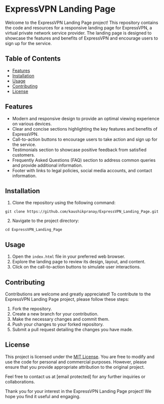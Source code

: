 # ExpressVPN Landing Page

Welcome to the ExpressVPN Landing Page project! This repository contains the code and resources for a responsive landing page for ExpressVPN, a virtual private network service provider. The landing page is designed to showcase the features and benefits of ExpressVPN and encourage users to sign up for the service.

## Table of Contents

- [Features](#features)
- [Installation](#installation)
- [Usage](#usage)
- [Contributing](#contributing)
- [License](#license)

## Features

- Modern and responsive design to provide an optimal viewing experience on various devices.
- Clear and concise sections highlighting the key features and benefits of ExpressVPN.
- Call-to-action buttons to encourage users to take action and sign up for the service.
- Testimonials section to showcase positive feedback from satisfied customers.
- Frequently Asked Questions (FAQ) section to address common queries and provide additional information.
- Footer with links to legal policies, social media accounts, and contact information.

## Installation

1. Clone the repository using the following command:

```shell
git clone https://github.com/kaushikpranay/ExpressVPN_Landing_Page.git
```

2. Navigate to the project directory:

```shell
cd ExpressVPN_Landing_Page
```

## Usage

1. Open the `index.html` file in your preferred web browser.
2. Explore the landing page to review its design, layout, and content.
3. Click on the call-to-action buttons to simulate user interactions.

## Contributing

Contributions are welcome and greatly appreciated! To contribute to the ExpressVPN Landing Page project, please follow these steps:

1. Fork the repository.
2. Create a new branch for your contribution.
3. Make the necessary changes and commit them.
4. Push your changes to your forked repository.
5. Submit a pull request detailing the changes you have made.

## License

This project is licensed under the [MIT License](LICENSE). You are free to modify and use the code for personal and commercial purposes. However, please ensure that you provide appropriate attribution to the original project.

Feel free to contact us at [email protected] for any further inquiries or collaborations.

Thank you for your interest in the ExpressVPN Landing Page project! We hope you find it useful and engaging.
